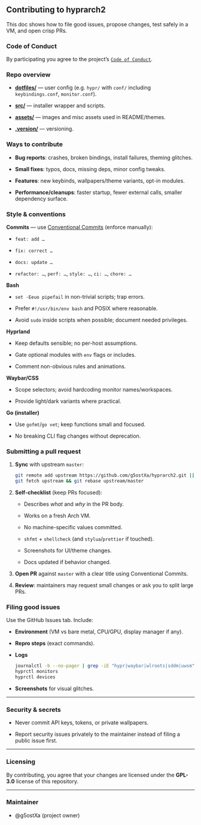 ## Contributing to **hyprarch2**

This doc shows how to file good issues, propose changes, test safely in a VM, and open crisp PRs.

### Code of Conduct

By participating you agree to the project’s [`Code of Conduct`](/CODE_OF_CONDUCT.md).

### Repo overview

- [**dotfiles/**](/dotfiles) — user config (e.g. `hypr/` with `conf/` including `keybindings.conf`, `monitor.conf`).
    
- [**src/**](/src) — installer wrapper and scripts.
    
- [**assets/**](/assets) — images and misc assets used in README/themes.
    
- [**.version/**](/.version) — versioning.
    

### Ways to contribute

- **Bug reports**: crashes, broken bindings, install failures, theming glitches.
    
- **Small fixes**: typos, docs, missing deps, minor config tweaks.
    
- **Features**: new keybinds, wallpapers/theme variants, opt-in modules.
    
- **Performance/cleanups**: faster startup, fewer external calls, smaller dependency surface.

### Style & conventions

**Commits** — use [Conventional Commits](https://www.conventionalcommits.org/) (enforce manually):

- `feat: add …`
    
- `fix: correct …`
    
- `docs: update …`
    
- `refactor: …`, `perf: …`, `style: …`, `ci: …`, `chore: …`
    

**Bash**

- `set -Eeuo pipefail` in non-trivial scripts; trap errors.
    
- Prefer `#!/usr/bin/env bash` and POSIX where reasonable.
    
- Avoid `sudo` inside scripts when possible; document needed privileges.
    

**Hyprland**

- Keep defaults sensible; no per-host assumptions.
    
- Gate optional modules with `env` flags or includes.
    
- Comment non-obvious rules and animations.
    

**Waybar/CSS**

- Scope selectors; avoid hardcoding monitor names/workspaces.
    
- Provide light/dark variants where practical.
    

**Go (installer)**

- Use `gofmt`/`go vet`; keep functions small and focused.
    
- No breaking CLI flag changes without deprecation.
    

### Submitting a pull request

1. **Sync** with upstream `master`:
    
    ```bash
    git remote add upstream https://github.com/g5ostXa/hyprarch2.git || true
    git fetch upstream && git rebase upstream/master
    ```
    
2. **Self-checklist** (keep PRs focused):
    
    -  Describes _what_ and _why_ in the PR body.
        
    -  Works on a fresh Arch VM.
        
    -  No machine-specific values committed.
        
    -  `shfmt` + `shellcheck` (and `stylua`/`prettier` if touched).
        
    -  Screenshots for UI/theme changes.
        
    -  Docs updated if behavior changed.
        
3. **Open PR** against `master` with a clear title using Conventional Commits.
    
4. **Review**: maintainers may request small changes or ask you to split large PRs.
    

### Filing good issues

Use the GitHub Issues tab. Include:

- **Environment** (VM vs bare metal, CPU/GPU, display manager if any).
    
- **Repro steps** (exact commands).
    
- **Logs**
    
    ```bash
    journalctl -b --no-pager | grep -iE "hypr|waybar|wlroots|sddm|uwsm"
    hyprctl monitors
    hyprctl devices
    ```
    
- **Screenshots** for visual glitches.
    

---

### Security & secrets

- Never commit API keys, tokens, or private wallpapers.
    
- Report security issues privately to the maintainer instead of filing a public issue first.
    

---

### Licensing

By contributing, you agree that your changes are licensed under the **GPL-3.0** license of this repository.

---

### Maintainer

- @g5ostXa (project owner)
